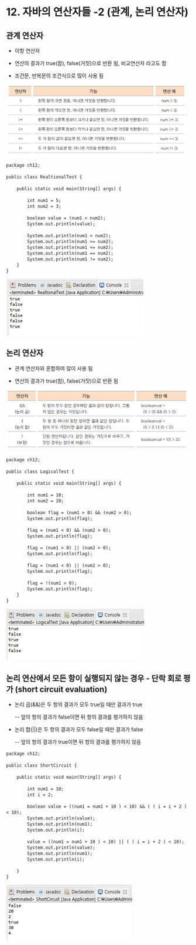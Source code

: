 # 12. 자바의 연산자들 -2 (관계, 논리 연산자)

## 관계 연산자

- 이항 연산자

- 연산의 결과가 true(참), false(거짓)으로 반환 됨, 비교연산자 라고도 함

- 조건문, 반복문의 조건식으로 많이 사용 됨

![relation](./img/relation.png)

```
package ch12;

public class RealtionalTest {

	public static void main(String[] args) {

		int num1 = 5;
		int num2 = 3;
		
		boolean value = (num1 > num2);
		System.out.println(value);
		
		System.out.println(num1 < num2);
		System.out.println(num1 >= num2);
		System.out.println(num1 <= num2);
		System.out.println(num1 == num2);
		System.out.println(num1 != num2);
	}
}
```
![relationa](./img/relationa.PNG)

## 논리 연산자

- 관계 연산자와 혼합하여 많이 사용 됨

- 연산의 결과가 true(참), false(거짓)으로 반환 됨

![logical](./img/logical.png)

```
package ch12;

public class LogicalTest {

	public static void main(String[] args) {
		
		int num1 = 10;
		int num2 = 20;
		
		boolean flag = (num1 > 0) && (num2 > 0);
		System.out.println(flag);
		
		flag = (num1 < 0) && (num2 > 0);
		System.out.println(flag);
		
		flag = (num1 > 0) || (num2 > 0);
		System.out.println(flag);
		
		flag = (num1 < 0) || (num2 > 0);
		System.out.println(flag);
		
		flag = !(num1 > 0);
		System.out.println(flag);
	}
}
```
![logicala](./img/logicala.PNG)

## 논리 연산에서 모든 항이 실행되지 않는 경우 - 단락 회로 평가 (short circuit evaluation)

- 논리 곱(&&)은 두 항의 결과가 모두 true일 때만 결과가 true

  -- 앞의 항의 결과가 false이면 뒤 항의 결과를 평가하지 않음

- 논리 합(||)은 두 항의 결과가 모두 false일 때만 결과가 false
   
  -- 앞의 항의 결과가 true이면 뒤 항의 결과를 평가하지 않음 

```
package ch12;

public class ShortCircuit {

	public static void main(String[] args) {
		
		int num1 = 10;
		int i = 2;
		
		boolean value = ((num1 = num1 + 10 ) < 10) && ( ( i = i + 2 ) < 10);
		System.out.println(value);
		System.out.println(num1);
		System.out.println(i);
		
		value = ((num1 = num1 + 10 ) < 10) || ( ( i = i + 2 ) < 10);
		System.out.println(value);
		System.out.println(num1);
		System.out.println(i);
		
	}
}
```
![shorta](./img/shorta.PNG)




